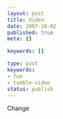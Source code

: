 ```yaml
---
layout: post
title: Video
date: 2007-10-02
published: true
meta: {}

keywords: []

type: post
keywords:
- fun
- tumble-video
status: publish
---
```



Change


